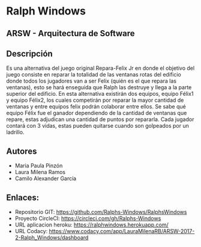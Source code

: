 # Ralph Windows
## ARSW - Arquitectura de Software
## Descripción
Es una alternativa del juego original Repara-Felix Jr en donde el objetivo del juego consiste en reparar la totalidad de las ventanas rotas del edificio donde todos los jugadores van a ser Felix (quién es el que repara las ventanas), esto se hará enseguida que Ralph las destruye y llega a la parte superior del edificio.
En esta alternativa existirán dos equipos, equipo Félix1 y equipo Félix2, los cuales competirán por reparar la mayor cantidad de ventanas y entre equipos felix podrán colaborar entre ellos.
Se sabe qué equipo Félix fue el ganador dependiendo de la cantidad de ventanas que repare, estas adjudican una cantidad de puntos por repararla. Cada jugador contará con 3 vidas, estas pueden quitarse cuando son golpeados por un ladrillo.
## Autores
* Maria Paula Pinzón
* Laura Milena Ramos
* Camilo Alexander García
## Enlaces:
* Repositorio GIT: https://github.com/Ralphs-Windows/RalphsWindows
* Proyecto CircleCI: https://circleci.com/gh/Ralphs-Windows
* URL aplicacion heroku: https://ralphwindows.herokuapp.com/
* URL Codacy: https://www.codacy.com/app/LauraMilenaRB/ARSW-2017-2-Ralph_Windows/dashboard
